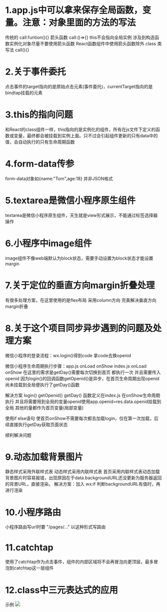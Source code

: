 # 1.app.js中可以拿来保存全局函数，变量。注意：对象里面的方法的写法
传统的 call:funtion(){}
箭头函数 call:()=>{} this不会指向全局实例 涉及到构造函数实例化对象尽量不要使用箭头函数 React函数组件中使用箭头函数除外
class 类写法 call(){}

# 2.关于事件委托
点击事件的target指向的是原始点击元素(事件委托)，currentTarget指向的是bindtap挂载的元素

# 3.this的指向问题
和React的class组件一样，this指向的是实例化的组件，所有在js文件下定义的函数或变量，最终都会被挂载到实例上面。只不过会引起组件更新的只有data中的值，会自动执行的只有生命周期函数

# 4.form-data传参
form-data对象如{name:"Tom",age:18} 并非JSON格式

# 5.textarea是微信小程序原生组件
textarea是微信小程序原生组件，天生就是view形式展示，不能通过标签选择器操作

# 6.小程序中image组件
image组件不像web端默认为block状态，需要手动设置为block状态才能设置margin

# 7.关于定位的垂直方向margin折叠处理
有很多处理方案，在这里使用的是flex布局 采用column方向 完美解决垂直方向margin折叠

# 8.关于这个项目同步异步遇到的问题及处理方案
微信小程序的登录流程：wx.login()得到code 拿code去换openid 

微信小程序生命周期执行步骤：app.js onLoad onShow index.js onLoad onShow
在这里的需求是getDay()需要每次切换到首页 都执行一次 并且需要传入openid
因为login()的回调函数getOpenid()是异步，在首页生命周期出现openid尚未挂载到全局便执行了getDay()函数

解决方案 login() getOpenid() getDay() 函数定义在index.js
在onShow生命周期执行 
并且将需要用到全局的变量openid使用app.openid=res.data.openid挂载到全局
其他的量都作为首页变量(局部变量)

使用if else语句 使首页onShow不需要每次都去加载login，仅在第一次加载，后续直接执行getDay获取页面状态

顺利解决问题

# 9.动态加载背景图片
静态样式采用外联样式表 动态样式采用内联样式表
首页采用内联样式表动态加载背景图片时容易报错，出现原因在于data.backgroundURL还没更新为服务器返回的背景URL，直接渲染。
解决方案：加入 wx:if 判断backgroundURL有值时，再进行渲染

# 10.小程序路由
小程序路由写url时要 "/pages/..." 以这种形式写路由

# 11.catchtap
使用了catchtap作为点击事件，组件的内部区域将不会再冒泡向更顶层，最多冒泡到catchtap这一层组件

# 12.class中三元表达式的应用
示例
<image class="{{selected=='1'?'cover':''}}" src="../../static/Image/tree/expression1.png">
<navigator class="content_container_navigator {{item.status=='未找回'?'':'find'}} " url="/pages/core/swzl/swzl_detail?id={{item.id}}&status={{item.status}}">
